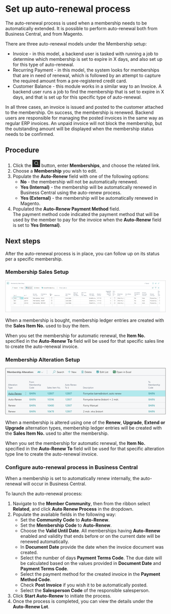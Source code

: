 # Set up auto-renewal process

The auto-renewal process is used when a membership needs to be automatically extended. It is possible to perform auto-renewal both from Business Central, and from Magento.

There are three auto-renewal models under the Membership setup:

- Invoice - in this model, a backend user is tasked with running a job to determine which membership is set to expire in X days, and also set up for this type of auto-renewal. 
- Recurring Payment - in this model, the system looks for memberships that are in need of renewal, which is followed by an attempt to capture the required amount from a pre-registered credit card. 
- Customer Balance - this module works in a similar way to an Invoice. A backend user runs a job to find the membership that is set to expire in X days, and that is set up for this specific type of auto-renewal. 

In all three cases, an invoice is issued and posted to the customer attached to the membership. On success, the membership is renewed. Backend users are responsible for managing the posted invoices in the same way as regular ERP invoices. An unpaid invoice will not block the membership, but the outstanding amount will be displayed when the membership status needs to be confirmed. 


## Procedure

1. Click the ![Lightbulb that opens the Tell Me feature](../../../images/Icons/Lightbulb_icon.png "Tell Me what you want to do") button, enter **Memberships**, and choose the related link.
2. Choose a **Membership** you wish to edit. 
3. Populate the **Auto-Renew** field with one of the following options:   
   - **No** - the membership will not be automatically renewed.
   - **Yes (Internal)** - the membership will be automatically renewed in Business Central using the auto-renew process.
   - **Yes (External)** - the membership will be automatically renewed in Magento. 
4. Populated the **Auto-Renew Payment Method** field.     
   The payment method code indicated the payment method that will be used by the member to pay for the invoice when the **Auto-Renew** field is set to **Yes (Internal)**.

## Next steps

After the auto-renewal process is in place, you can follow up on its status per a specific membership.

### Membership Sales Setup

![membership_sales_Setup](../images/membership_sales_setup.PNG)

When a membership is bought, membership ledger entries are created with the **Sales Item No.** used to buy the item. 

When you set the membership for automatic renewal, the **Item No.** specified in the **Auto-Renew To** field will be used for that specific sales line to create the auto-renewal invoice. 

### Membership Alteration Setup

![membership_alteration](..//images/Picture3.png)

When a membership is altered using one of the **Renew**, **Upgrade**, **Extend or Upgrade** alternation types, membership ledger entries will be created with the **Sales Item No.** used to alter the membership.

When you set the membership for automatic renewal, the **Item No.** specified in the **Auto-Renew To** field will be used for that specific alteration type line to create the auto-renewal invoice. 

### Configure auto-renewal process in Business Central

When a membership is set to automatically renew internally, the auto-renewal will occur in Business Central.

To launch the auto-renewal process:

1. Navigate to the **Member Community**, then from the ribbon select **Related**, and click **Auto Renew Process** in the dropdown.
2. Populate the available fields in the following way:
   - Set the **Community Code** to **Auto-Renew**.
   - Set the **Membership Code** to **Auto-Renew**.
   - Choose the **Valid Until Date**. All memberships having **Auto-Renew** enabled and validity that ends before or on the current date will be renewed automatically. 
   - In **Document Date** provide the date when the invoice document was created. 
   - Select the number of days **Payment Terms Code**. The due date will be calculated based on the values provided in **Document Date** and **Payment Terms Code**.
   - Select the payment method for the created invoice in the **Payment Method Code**.
   - Check **Post Invoice** if you wish it to be automatically posted.
   - Select the **Salesperson Code** of the responsible salesperson.
3. Click **Start Auto-Renew** to initiate the process.
4. Once the process is completed, you can view the details under the **Auto-Renew Lot**.